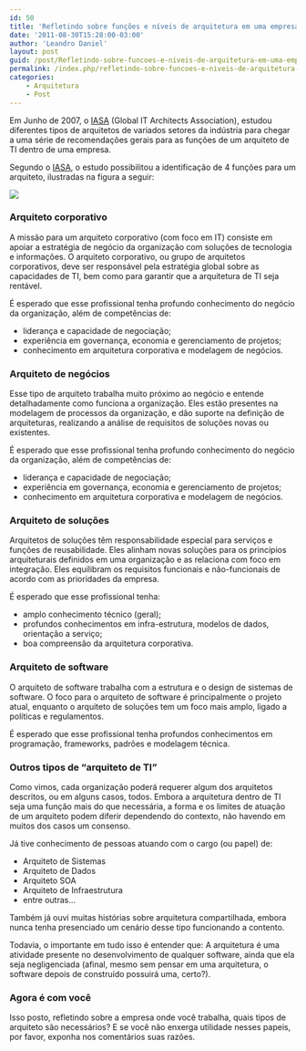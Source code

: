```yaml
---
id: 50
title: 'Refletindo sobre funções e níveis de arquitetura em uma empresa'
date: '2011-08-30T15:28:00-03:00'
author: 'Leandro Daniel'
layout: post
guid: /post/Refletindo-sobre-funcoes-e-niveis-de-arquitetura-em-uma-empresa.aspx
permalink: /index.php/refletindo-sobre-funcoes-e-niveis-de-arquitetura-em-uma-empresa/
categories:
    - Arquitetura
    - Post
---
```


Em Junho de 2007, o [IASA](http://www.iasahome.org) (Global IT Architects Association), estudou diferentes tipos de arquitetos de variados setores da indústria para chegar a uma série de recomendações gerais para as funções de um arquiteto de TI dentro de uma empresa.

Segundo o [IASA](http://www.iasahome.org), o estudo possibilitou a identificação de 4 funções para um arquiteto, ilustradas na figura a seguir:

![](http://leandrodaniel.com/pics/ArchitectRoles.png)

### Arquiteto corporativo

A missão para um arquiteto corporativo (com foco em IT) consiste em apoiar a estratégia de negócio da organização com soluções de tecnologia e informações. O arquiteto corporativo, ou grupo de arquitetos corporativos, deve ser responsável pela estratégia global sobre as capacidades de TI, bem como para garantir que a arquitetura de TI seja rentável.

É esperado que esse profissional tenha profundo conhecimento do negócio da organização, além de competências de:

- liderança e capacidade de negociação;
- experiência em governança, economia e gerenciamento de projetos;
- conhecimento em arquitetura corporativa e modelagem de negócios.

### Arquiteto de negócios

Esse tipo de arquiteto trabalha muito próximo ao negócio e entende detalhadamente como funciona a organização. Eles estão presentes na modelagem de processos da organização, e dão suporte na definição de arquiteturas, realizando a análise de requisitos de soluções novas ou existentes.

É esperado que esse profissional tenha profundo conhecimento do negócio da organização, além de competências de:

- liderança e capacidade de negociação;
- experiência em governança, economia e gerenciamento de projetos;
- conhecimento em arquitetura corporativa e modelagem de negócios.

### Arquiteto de soluções

Arquitetos de soluções têm responsabilidade especial para serviços e funções de reusabilidade. Eles alinham novas soluções para os princípios arquiteturais definidos em uma organização e as relaciona com foco em integração. Eles equilibram os requisitos funcionais e não-funcionais de acordo com as prioridades da empresa.

É esperado que esse profissional tenha:

- amplo conhecimento técnico (geral);
- profundos conhecimentos em infra-estrutura, modelos de dados, orientação a serviço;
- boa compreensão da arquitetura corporativa.

### Arquiteto de software

O arquiteto de software trabalha com a estrutura e o design de sistemas de software. O foco para o arquiteto de software é principalmente o projeto atual, enquanto o arquiteto de soluções tem um foco mais amplo, ligado a políticas e regulamentos.

É esperado que esse profissional tenha profundos conhecimentos em programação, frameworks, padrões e modelagem técnica.

### Outros tipos de “arquiteto de TI”

Como vimos, cada organização poderá requerer algum dos arquitetos descritos, ou em alguns casos, todos. Embora a arquitetura dentro de TI seja uma função mais do que necessária, a forma e os limites de atuação de um arquiteto podem diferir dependendo do contexto, não havendo em muitos dos casos um consenso.

Já tive conhecimento de pessoas atuando com o cargo (ou papel) de:

- Arquiteto de Sistemas
- Arquiteto de Dados
- Arquiteto SOA
- Arquiteto de Infraestrutura
- entre outras…

Também já ouvi muitas histórias sobre arquitetura compartilhada, embora nunca tenha presenciado um cenário desse tipo funcionando a contento.

Todavia, o importante em tudo isso é entender que: A arquitetura é uma atividade presente no desenvolvimento de qualquer software, ainda que ela seja negligenciada (afinal, mesmo sem pensar em uma arquitetura, o software depois de construído possuirá uma, certo?).

### Agora é com você

Isso posto, refletindo sobre a empresa onde você trabalha, quais tipos de arquiteto são necessários? E se você não enxerga utilidade nesses papeis, por favor, exponha nos comentários suas razões.